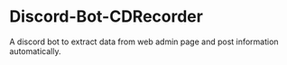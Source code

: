 # Discord-Bot-CDRecorder
A discord bot to extract data from web admin page and post information automatically.
